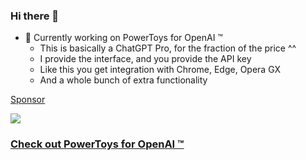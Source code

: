 ### Hi there 👋

- 🔭 Currently working on PowerToys for OpenAI ™
  - This is basically a ChatGPT Pro, for the fraction of the price ^^
  - I provide the interface, and you provide the API key
  - Like this you get integration with Chrome, Edge, Opera GX
   - And a whole bunch of extra functionality

<a href="https://github.com/sponsors/robert-hoffmann">Sponsor</a>

<img src="https://github.com/robert-hoffmann/robert-hoffmann/assets/5472296/06e88ab2-7716-4b59-965a-efe125617cee"/>

  
### [Check out PowerToys for OpenAI ™](https://github.com/robert-hoffmann/PowerToys4OpenAI)
